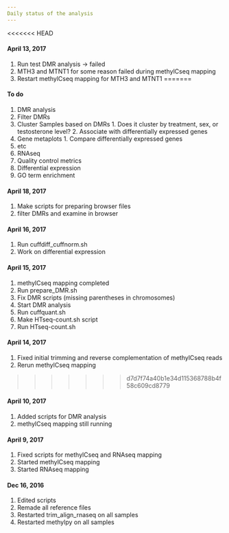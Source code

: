 ```yaml
---
Daily status of the analysis
---
```

<<<<<<< HEAD
#### April 13, 2017
1. Run test DMR analysis -> failed
2. MTH3 and MTNT1 for some reason failed during methylCseq mapping
3. Restart methylCseq mapping for MTH3 and MTNT1
=======
#### To do
1. DMR analysis
  1. Filter DMRs
  2. Cluster Samples based on DMRs
    1. Does it cluster by treatment, sex, or testosterone level?
    2. Associate with differentially expressed genes
  3. Gene metaplots
    1. Compare differentially expressed genes
  4. etc
2. RNAseq
  1. Quality control metrics
  2. Differential expression
  3. GO term enrichment

#### April 18, 2017
1. Make scripts for preparing browser files
2. filter DMRs and examine in browser

#### April 16, 2017
1. Run cuffdiff_cuffnorm.sh
2. Work on differential expression

#### April 15, 2017
1. methylCseq mapping completed
2. Run prepare_DMR.sh
3. Fix DMR scripts (missing parentheses in chromosomes)
4. Start DMR analysis
5. Run cuffquant.sh
6. Make HTseq-count.sh script
7. Run HTseq-count.sh

#### April 14, 2017
1. Fixed initial trimming and reverse complementation of methylCseq reads
2. Rerun methylCseq mapping
>>>>>>> d7d7f74a40b1e34d115368788b4f58c609cd8779

#### April 10, 2017
1. Added scripts for DMR analysis
2. methylCseq mapping still running

#### April 9, 2017
1. Fixed scripts for methylCseq and RNAseq mapping
2. Started methylCseq mapping
3. Started RNAseq mapping

#### Dec 16, 2016
1. Edited scripts
2. Remade all reference files
3. Restarted trim_align_rnaseq on all samples
4. Restarted methylpy on all samples
